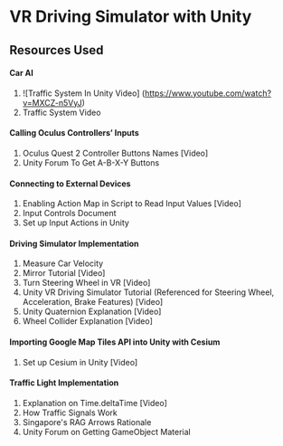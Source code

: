 # VR Driving Simulator with Unity
## Resources Used 
#### Car AI
1. ![Traffic System In Unity Video] (https://www.youtube.com/watch?v=MXCZ-n5VyJ)
2. Traffic System Video
   
#### Calling Oculus Controllers’ Inputs
1. Oculus Quest 2 Controller Buttons Names [Video]
2. Unity Forum To Get A-B-X-Y Buttons
   
#### Connecting to External Devices
1. Enabling Action Map in Script to Read Input Values [Video]
2. Input Controls Document 
3. Set up Input Actions in Unity

#### Driving Simulator Implementation
1. Measure Car Velocity 
2. Mirror Tutorial [Video]
3. Turn Steering Wheel in VR [Video]
4. Unity VR Driving Simulator Tutorial (Referenced for Steering Wheel, Acceleration, Brake Features) [Video]
5. Unity Quaternion Explanation [Video]
6. Wheel Collider Explanation [Video]
   
#### Importing Google Map Tiles API into Unity with Cesium
1. Set up Cesium in Unity [Video]

#### Traffic Light Implementation
1. Explanation on Time.deltaTime [Video]
2. How Traffic Signals Work
3. Singapore's RAG Arrows Rationale
4. Unity Forum on Getting GameObject Material
